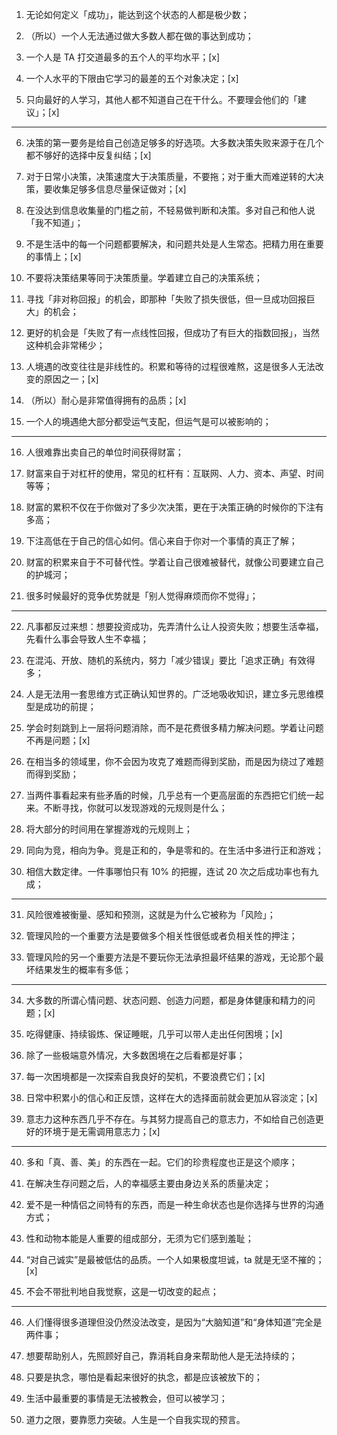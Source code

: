 
1. 无论如何定义「成功」，能达到这个状态的人都是极少数；

2. （所以）一个人无法通过做大多数人都在做的事达到成功；

3.  一个人是 TA 打交道最多的五个人的平均水平；[x]

4.  一个人水平的下限由它学习的最差的五个对象决定；[x]

5. 只向最好的人学习，其他人都不知道自己在干什么。不要理会他们的「建议」；[x]

--------

6. 决策的第一要务是给自己创造足够多的好选项。大多数决策失败来源于在几个都不够好的选择中反复纠结；[x]

7. 对于日常小决策，决策速度大于决策质量，不要拖；对于重大而难逆转的大决策，要收集足够多信息尽量保证做对；[x]

8. 在没达到信息收集量的门槛之前，不轻易做判断和决策。多对自己和他人说「我不知道」；

9. 不是生活中的每一个问题都要解决，和问题共处是人生常态。把精力用在重要的事情上；[x]

10. 不要将决策结果等同于决策质量。学着建立自己的决策系统；

11. 寻找「非对称回报」的机会，即那种「失败了损失很低，但一旦成功回报巨大」的机会；

12. 更好的机会是「失败了有一点线性回报，但成功了有巨大的指数回报」，当然这种机会非常稀少；

13. 人境遇的改变往往是非线性的。积累和等待的过程很难熬，这是很多人无法改变的原因之一；[x]

14. （所以）耐心是非常值得拥有的品质；[x]

15.  一个人的境遇绝大部分都受运气支配，但运气是可以被影响的；

--------

16. 人很难靠出卖自己的单位时间获得财富；

17. 财富来自于对杠杆的使用，常见的杠杆有：互联网、人力、资本、声望、时间等等；

18. 财富的累积不仅在于你做对了多少次决策，更在于决策正确的时候你的下注有多高；

19. 下注高低在于自己的信心如何。信心来自于你对一个事情的真正了解；

20. 财富的积累来自于不可替代性。学着让自己很难被替代，就像公司要建立自己的护城河；

21. 很多时候最好的竞争优势就是「别人觉得麻烦而你不觉得」；

--------

22. 凡事都反过来想：想要投资成功，先弄清什么让人投资失败；想要生活幸福，先看什么事会导致人生不幸福；

23. 在混沌、开放、随机的系统内，努力「减少错误」要比「追求正确」有效得多；

24. 人是无法用一套思维方式正确认知世界的。广泛地吸收知识，建立多元思维模型是成功的前提；

25. 学会时刻跳到上一层将问题消除，而不是花费很多精力解决问题。学着让问题不再是问题；[x]

26. 在相当多的领域里，你不会因为攻克了难题而得到奖励，而是因为绕过了难题而得到奖励；

27. 当两件事看起来有些矛盾的时候，几乎总有一个更高层面的东西把它们统一起来。不断寻找，你就可以发现游戏的元规则是什么；

28. 将大部分的时间用在掌握游戏的元规则上；

29. 同向为竞，相向为争。竞是正和的，争是零和的。在生活中多进行正和游戏；

30. 相信大数定律。一件事哪怕只有 10% 的把握，连试 20 次之后成功率也有九成；

--------

31. 风险很难被衡量、感知和预测，这就是为什么它被称为「风险」；

32. 管理风险的一个重要方法是要做多个相关性很低或者负相关性的押注；

33. 管理风险的另一个重要方法是不要玩你无法承担最坏结果的游戏，无论那个最坏结果发生的概率有多低；

--------

34. 大多数的所谓心情问题、状态问题、创造力问题，都是身体健康和精力的问题；[x]

35. 吃得健康、持续锻炼、保证睡眠，几乎可以带人走出任何困境；[x]

36. 除了一些极端意外情况，大多数困境在之后看都是好事；

37. 每一次困境都是一次探索自我良好的契机，不要浪费它们；[x]

38. 日常中积累小的信心和正反馈，这样在大的选择面前就会更加从容淡定；[x]

39. 意志力这种东西几乎不存在。与其努力提高自己的意志力，不如给自己创造更好的环境于是无需调用意志力；[x]

--------

40. 多和「真、善、美」的东西在一起。它们的珍贵程度也正是这个顺序；

41. 在解决生存问题之后，人的幸福感主要由身边关系的质量决定；

42. 爱不是一种情侣之间特有的东西，而是一种生命状态也是你选择与世界的沟通方式；
43. 性和动物本能是人重要的组成部分，无须为它们感到羞耻；

44. “对自己诚实”是最被低估的品质。一个人如果极度坦诚，ta 就是无坚不摧的；[x]

45. 不会不带批判地自我觉察，这是一切改变的起点；

---

46. 人们懂得很多道理但没仍然没法改变，是因为“大脑知道”和“身体知道”完全是两件事；

47. 想要帮助别人，先照顾好自己，靠消耗自身来帮助他人是无法持续的；

48. 只要是执念，哪怕是看起来很好的执念，都是应该被放下的；

49. 生活中最重要的事情是无法被教会，但可以被学习；

50. 道力之限，要靠愿力突破。人生是一个自我实现的预言。